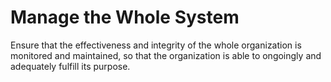 # Manage the Whole System

<summary>
Ensure that the effectiveness and integrity of the whole organization is monitored and maintained, so that the organization is able to ongoingly and adequately fulfill its purpose.
</summary>
